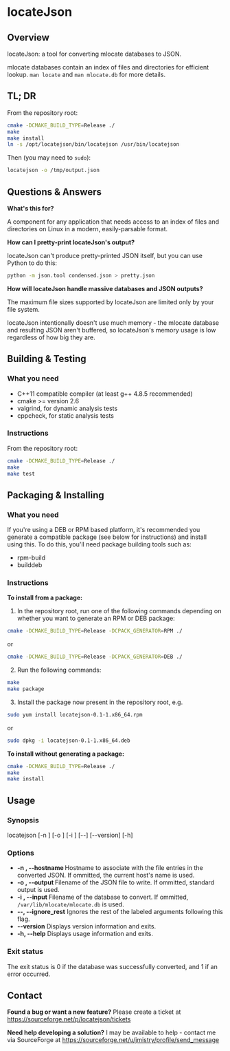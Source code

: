 # locateJson

## Overview

locateJson: a tool for converting mlocate databases to JSON.

mlocate databases contain an index of files and directories for efficient lookup. `man locate` and `man mlocate.db` for more details.

## TL; DR

From the repository root:

```bash
cmake -DCMAKE_BUILD_TYPE=Release ./
make
make install
ln -s /opt/locatejson/bin/locatejson /usr/bin/locatejson
```

Then (you may need to `sudo`):

```bash
locatejson -o /tmp/output.json
```

## Questions & Answers

**What's this for?**

A component for any application that needs access to an index of files and directories on Linux in a modern, easily-parsable format.

**How can I pretty-print locateJson's output?**

locateJson can't produce pretty-printed JSON itself, but you can use Python to do this:

```bash
python -m json.tool condensed.json > pretty.json
```

**How will locateJson handle massive databases and JSON outputs?**

The maximum file sizes supported by locateJson are limited only by your file system.

locateJson intentionally doesn't use much memory - the mlocate database and resulting JSON aren't buffered, so locateJson's memory usage is low regardless of how big they are.

## Building & Testing

### What you need

+ C++11 compatible compiler (at least g++ 4.8.5 recommended)
+ cmake >= version 2.6
+ valgrind, for dynamic analysis tests
+ cppcheck, for static analysis tests

### Instructions

From the repository root:

```bash
cmake -DCMAKE_BUILD_TYPE=Release ./
make
make test
```

## Packaging & Installing

### What you need

If you're using a DEB or RPM based platform, it's recommended you generate a compatible package (see below for instructions) and install using this. To do this, you'll need package building tools such as:

+ rpm-build
+ builddeb

### Instructions

**To install from a package:**

1. In the repository root, run one of the following commands depending on whether you want to generate an RPM or DEB package:
```bash
cmake -DCMAKE_BUILD_TYPE=Release -DCPACK_GENERATOR=RPM ./
```
or
```bash
cmake -DCMAKE_BUILD_TYPE=Release -DCPACK_GENERATOR=DEB ./
```
2. Run the following commands:
```bash
make
make package
```
3. Install the package now present in the repository root, e.g.
```bash
sudo yum install locatejson-0.1-1.x86_64.rpm 
```
or
```bash
sudo dpkg -i locatejson-0.1-1.x86_64.deb
```

**To install without generating a package:**

```bash
cmake -DCMAKE_BUILD_TYPE=Release ./
make
make install
```

## Usage

### Synopsis

locatejson [-n <string>] [-o <filename>] [-i <filename>] [--] [--version] [-h]

### Options

+ **-n <string>,  --hostname <string>** Hostname to associate with the file entries in the converted JSON. If ommitted, the current host's name is used.
+ **-o <filename>,  --output <filename>** Filename of the JSON file to write. If ommitted, standard output is used.
+ **-i <filename>,  --input <filename>** Filename of the database to convert. If ommitted, `/var/lib/mlocate/mlocate.db` is used.
+ **--,  --ignore_rest** Ignores the rest of the labeled arguments following this flag.
+ **--version** Displays version information and exits.
+ **-h,  --help** Displays usage information and exits.

### Exit status

The exit status is 0 if the database was successfully converted, and 1 if an error occurred.

## Contact

**Found a bug or want a new feature?** Please create a ticket at https://sourceforge.net/p/locatejson/tickets

**Need help developing a solution?** I may be available to help - contact me via SourceForge at https://sourceforge.net/u/jmistry/profile/send_message

